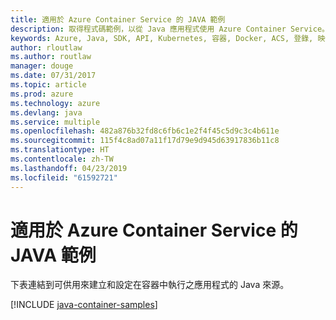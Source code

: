 ```yaml
---
title: 適用於 Azure Container Service 的 JAVA 範例
description: 取得程式碼範例，以從 Java 應用程式使用 Azure Container Service。
keywords: Azure, Java, SDK, API, Kubernetes, 容器, Docker, ACS, 登錄, 映像
author: rloutlaw
ms.author: routlaw
manager: douge
ms.date: 07/31/2017
ms.topic: article
ms.prod: azure
ms.technology: azure
ms.devlang: java
ms.service: multiple
ms.openlocfilehash: 482a876b32fd8c6fb6c1e2f4f45c5d9c3c4b611e
ms.sourcegitcommit: 115f4c8ad07a11f17d79e9d945d63917836b11c8
ms.translationtype: HT
ms.contentlocale: zh-TW
ms.lasthandoff: 04/23/2019
ms.locfileid: "61592721"
---
```

# <a name="java-samples-for-azure-container-service"></a>適用於 Azure Container Service 的 JAVA 範例

下表連結到可供用來建立和設定在容器中執行之應用程式的 Java 來源。

[!INCLUDE [java-container-samples](includes/java-container-samples.md)]